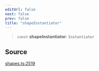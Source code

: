 ```yaml
---
editUrl: false
next: false
prev: false
title: "shapeInstantiator"
---
```


> `const` **shapeInstantiator**: `Instantiator`

## Source

[shapes.ts:2519](https://github.com/dgmjs/dgmjs/blob/main/packages/core/src/shapes.ts#L2519)
